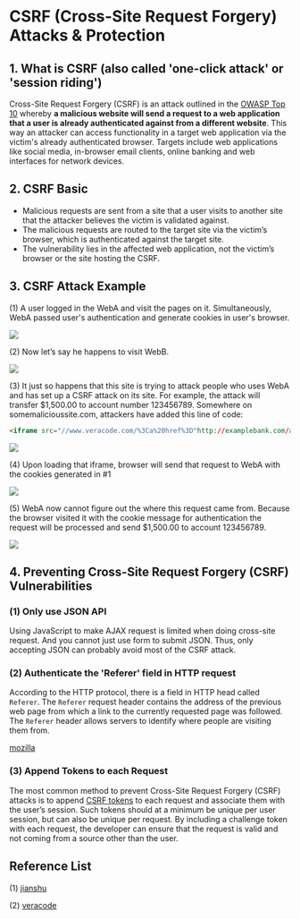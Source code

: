 # CSRF (Cross-Site Request Forgery) Attacks & Protection

## 1. What is CSRF (also called 'one-click attack' or 'session riding')

Cross-Site Request Forgery (CSRF) is an attack outlined in the [OWASP Top 10](https://www.veracode.com/directory/owasp-top-10) whereby **a malicious website will send a request to a web application that a user is already authenticated against from a different website**. This way an attacker can access functionality in a target web application via the victim's already authenticated browser. Targets include web applications like social media, in-browser email clients, online banking and web interfaces for network devices.



## 2. CSRF Basic

- Malicious requests are sent from a site that a user visits to another site that the attacker believes the victim is validated against.
- The malicious requests are routed to the target site via the victim’s browser, which is authenticated against the target site.
- The vulnerability lies in the affected web application, not the victim’s browser or the site hosting the CSRF.



## 3. CSRF Attack Example

(1) A user logged in the WebA and visit the pages on it. Simultaneously, WebA passed user's authentication and generate cookies in user's browser.

<img src="http://ww1.sinaimg.cn/large/691e2a69ly1fi5hfhg98qj20dh04ea9x.jpg">



(2) Now let’s say he happens to visit WebB.

<img src="https://ws1.sinaimg.cn/large/691e2a69ly1fi5hiszzjij20ob04s0sp.jpg">



(3)  It just so happens that this site is trying to attack people who uses WebA and has set up a CSRF attack on its site. For example, the attack will transfer $1,500.00 to account number 123456789. Somewhere on somemalicioussite.com, attackers have added this line of code:

```html
<iframe src="//www.veracode.com/%3Ca%20href%3D"http://examplebank.com/app/transferFunds?amount=1500&destinationAccount=123456789">http://examplebank.com/app/transferFunds?amount=1500&destinationAccount=..." >
```



<img src="https://ws1.sinaimg.cn/large/691e2a69ly1fi5hoctu0yj20oh06saa3.jpg">



(4) Upon loading that iframe, browser will send that request to WebA with the cookies generated in #1

<img src="https://ws1.sinaimg.cn/large/691e2a69ly1fi5iea3blrj20op08mmxb.jpg">



(5) WebA now cannot figure out the where this request came from. Because the browser visited it with the cookie message for authentication the request will be processed and send $1,500.00 to account 123456789.

<img src="https://ws1.sinaimg.cn/large/691e2a69ly1fi5ik7sfgzj20pr0ctt8z.jpg">



## 4. Preventing Cross-Site Request Forgery (CSRF) Vulnerabilities

### (1) Only use JSON API

Using JavaScript to make AJAX request is limited when doing cross-site request. And you cannot just use form to submit JSON. Thus, only accepting JSON can probably avoid most of the CSRF attack.

### (2) Authenticate the 'Referer' field in HTTP request

According to the HTTP protocol, there is a field in HTTP head called `Referer`. The `Referer` request header contains the address of the previous web page from which a link to the currently requested page was followed. The `Referer` header allows servers to identify where people are visiting them from.

[mozilla](https://developer.mozilla.org/zh-CN/docs/Web/HTTP/Headers/Referer)

### (3) Append Tokens to each Request

The most common method to prevent Cross-Site Request Forgery (CSRF) attacks is to append [CSRF tokens](https://www.veracode.com/security/csrf-token) to each request and associate them with the user’s session. Such tokens should at a minimum be unique per user session, but can also be unique per request. By including a challenge token with each request, the developer can ensure that the request is valid and not coming from a source other than the user.



## Reference List

(1) [jianshu](https://www.jianshu.com/p/00fa457f6d3e)

(2) [veracode](https://www.veracode.com/security/csrf)